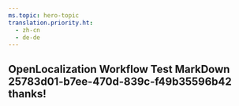 ```yaml
---
ms.topic: hero-topic
translation.priority.ht: 
  - zh-cn
  - de-de
---
```

## OpenLocalization Workflow Test MarkDown 25783d01-b7ee-470d-839c-f49b35596b42 thanks!
